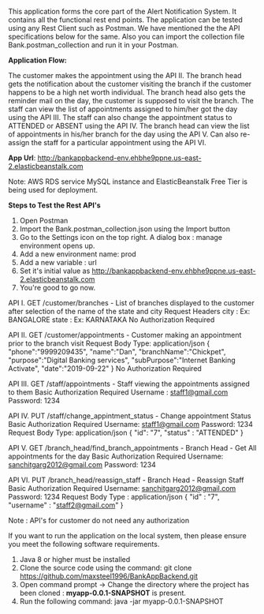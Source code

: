 This application forms the core part of the Alert Notification System. It contains all the functional rest end points.
The application can be tested using any Rest Client such as Postman. We have mentioned the the API specifications below for the same. Also you can import the collection file Bank.postman_collection and run it in your Postman.

**Application Flow:**

The customer makes the appointment using the API II. The branch head gets the notification about the customer visiting the branch if the customer happens to be a high net worth individual.
The branch head also gets the reminder mail on the day, the customer is supposed to visit the branch.
The staff can view the list of appointments assigned to him/her got the day using the API III. The staff can also change the appointment status to ATTENDED or ABSENT using the API IV.
The branch head can view the list of appointments in his/her branch for the day using the API V. Can also re-assign the staff for a particular appointment using the API VI.

**App Url**: http://bankappbackend-env.ehbhe9ppne.us-east-2.elasticbeanstalk.com

Note: AWS RDS service MySQL instance and ElasticBeanstalk Free Tier is being used for deployment.

**Steps to Test the Rest API's**
	
1.  Open Postman
2.  Import the Bank.postman_collection.json using the Import button 
3.  Go to the Settings icon on the top right. A dialog box : manage environment opens up.
4.  Add a new environment name: prod
5.  Add a new variable : url
6.  Set it's initial value as http://bankappbackend-env.ehbhe9ppne.us-east-2.elasticbeanstalk.com
7.  You're good to go now.

API I.  GET /customer/branches  -  List of branches displayed to the customer after selection of the name of the state and city
    Request Headers
    city : <city-name> Ex: BANGALORE
    state : <state-name> Ex: KARNATAKA
    No Authorization Required

API II.  GET /customer/appointments  -  Customer making an appointment prior to the branch visit
    Request Body
    Type: application/json
    {
      "phone":"9999209435",
      "name":"Dan",
      "branchName":"Chickpet",
      "purpose":"Digital Banking services",
      "subPurpose":"Internet Banking Activate",
      "date":"2019-09-22"
    }
    No Authorization Required

API III. GET /staff/appointments  - Staff viewing the appointments assigned to them
   Basic Authorization Required
   Username : staff1@gmail.com
   Password: 1234
   
API IV. PUT /staff/change_appintment_status  -  Change appointment Status
   Basic Authorization Required
   Username: staff1@gmail.com
   Password: 1234
   Request Body
   Type: application/json
   {
	    "id": "7",
	    "status" : "ATTENDED"
   }

API V. GET /branch_head/find_branch_appointments - Branch Head - Get All appointments for the day
   Basic Authorization Required
   Username: sanchitgarg2012@gmail.com
   Password: 1234
   
API VI. PUT /branch_head/reassign_staff  -  Branch Head - Reassign Staff
   Basic Authorization Required
   Username: sanchitgarg2012@gmail.com
   Password: 1234
   Request Body
   Type : application/json
   {
	    "id" : "7",
	    "username" : "staff2@gmail.com"
   }

Note : API's for customer do not need any authorization

If you want to run the application on the local system, then please ensure you meet the following software requirements.
1. Java 8 or higher must be installed
2. Clone the source code using the command: git clone https://github.com/maxsteel1996/BankAppBackend.git
2. Open command prompt -> Change the directory where the project has been cloned : **myapp-0.0.1-SNAPSHOT** is present.
3. Run the following command:  java -jar myapp-0.0.1-SNAPSHOT
